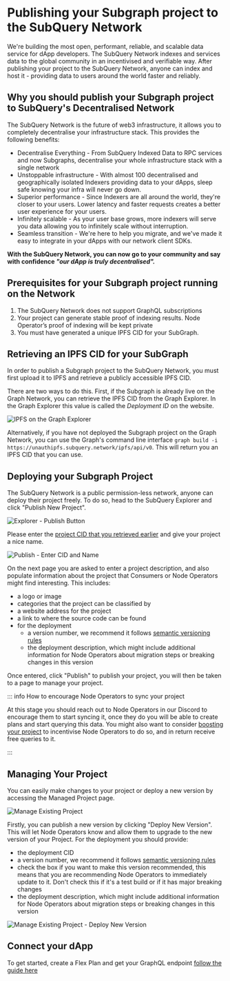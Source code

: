 # Publishing your Subgraph project to the SubQuery Network

We're building the most open, performant, reliable, and scalable data service for dApp developers. The SubQuery Network indexes and services data to the global community in an incentivised and verifiable way. After publishing your project to the SubQuery Network, anyone can index and host it - providing data to users around the world faster and reliably.

## Why you should publish your Subgraph project to SubQuery's Decentralised Network

The SubQuery Network is the future of web3 infrastructure, it allows you to completely decentralise your infrastructure stack. This provides the following benefits:

- Decentralise Everything - From SubQuery Indexed Data to RPC services and now Subgraphs, decentralise your whole infrastructure stack with a single network
- Unstoppable infrastructure - With almost 100 decentralised and geographically isolated Indexers providing data to your dApps, sleep safe knowing your infra will never go down.
- Superior performance - Since Indexers are all around the world, they're closer to your users. Lower latency and faster requests creates a better user experience for your users.
- Infinitely scalable - As your user base grows, more indexers will serve you data allowing you to infinitely scale without interruption.
- Seamless transition - We're here to help you migrate, and we've made it easy to integrate in your dApps with our network client SDKs.

**With the SubQuery Network, you can now go to your community and say with confidence _"our dApp is truly decentralised"._**

## Prerequisites for your Subgraph project running on the Network

1. The SubQuery Network does not support GraphQL subscriptions
2. Your project can generate stable proof of indexing results. Node Operator’s proof of indexing will be kept private
3. You must have generated a unique IPFS CID for your SubGraph.

## Retrieving an IPFS CID for your SubGraph

In order to publish a Subgraph project to the SubQuery Network, you must first upload it to IPFS and retrieve a publicly accessible IPFS CID.

There are two ways to do this. First, if the Subgraph is already live on the Graph Network, you can retrieve the IPFS CID from the Graph Explorer. In the Graph Explorer this value is called the _Deployment ID_ on the website.

![IPFS on the Graph Explorer](/assets/img/network/architect_publish_subgraph_ipfs.png)

Alternatively, if you have not deployed the Subgraph project on the Graph Network, you can use the Graph's command line interface `graph build -i https://unauthipfs.subquery.network/ipfs/api/v0`. This will return you an IPFS CID that you can use.

## Deploying your Subgraph Project

The SubQuery Network is a public permission-less network, anyone can deploy their project freely. To do so, head to the SubQuery Explorer and click "Publish New Project".

![Explorer - Publish Button](/assets/img/network/architect_publish.png)

Please enter the [project CID that you retrieved earlier](#retrieving-an-ipfs-cid-for-your-subgraph) and give your project a nice name.

![Publish - Enter CID and Name](/assets/img/network/architect_publish_subgraph.png)

On the next page you are asked to enter a project description, and also populate information about the project that Consumers or Node Operators might find interesting. This includes:

- a logo or image
- categories that the project can be classified by
- a website address for the project
- a link to where the source code can be found
- for the deployment
  - a version number, we recommend it follows [semantic versioning rules](https://semver.org/)
  - the deployment description, which might include additional information for Node Operators about migration steps or breaking changes in this version

Once entered, click "Publish" to publish your project, you will then be taken to a page to manage your project.

::: info How to encourage Node Operators to sync your project

At this stage you should reach out to Node Operators in our Discord to encourage them to start syncing it, once they do you will be able to create plans and start querying this data. You might also want to consider [boosting your project](../consumers/boosting.md) to incentivise Node Operators to do so, and in return receive free queries to it.

:::

## Managing Your Project

You can easily make changes to your project or deploy a new version by accessing the Managed Project page.

![Manage Existing Project](/assets/img/network/architect_manage_subgraph_project.png)

Firstly, you can publish a new version by clicking "Deploy New Version". This will let Node Operators know and allow them to upgrade to the new version of your Project. For the deployment you should provide:

- the deployment CID
- a version number, we recommend it follows [semantic versioning rules](https://semver.org/)
- check the box if you want to make this version recommended, this means that you are recommending Node Operators to immediately update to it. Don't check this if it's a test build or if it has major breaking changes
- the deployment description, which might include additional information for Node Operators about migration steps or breaking changes in this version

![Manage Existing Project - Deploy New Version](/assets/img/network/architect_manage_subgraph_project_deploy.png)

## Connect your dApp

To get started, create a Flex Plan and get your GraphQL endpoint [follow the guide here](../consumers/plan.md)
